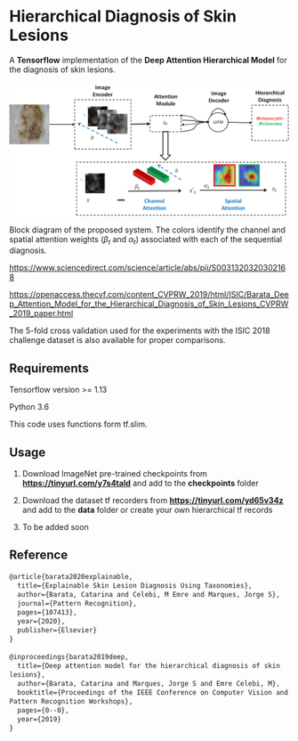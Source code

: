 # Hierarchical Diagnosis of Skin Lesions
A **Tensorflow** implementation of the **Deep Attention Hierarchical Model** for the diagnosis of skin lesions.

![](./imgs/system.jpg)

Block diagram of the proposed system. The colors identify the channel and spatial attention weights ($\beta_{t}$ and $\alpha_{t}$) associated with each of the sequential diagnosis.

https://www.sciencedirect.com/science/article/abs/pii/S0031320320302168

https://openaccess.thecvf.com/content_CVPRW_2019/html/ISIC/Barata_Deep_Attention_Model_for_the_Hierarchical_Diagnosis_of_Skin_Lesions_CVPRW_2019_paper.html

The 5-fold cross validation used for the experiments with the ISIC 2018 challenge dataset is also available for proper comparisons.

## Requirements
Tensorflow version >= 1.13

Python 3.6

This code uses functions form tf.slim.

## Usage
1) Download ImageNet pre-trained checkpoints from **https://tinyurl.com/y7s4tald** and add to the **checkpoints** folder

2) Download the dataset tf recorders from **https://tinyurl.com/yd65v34z** and add to the **data** folder or create your own hierarchical tf records

3) To be added soon


## Reference

```
@article{barata2020explainable,
  title={Explainable Skin Lesion Diagnosis Using Taxonomies},
  author={Barata, Catarina and Celebi, M Emre and Marques, Jorge S},
  journal={Pattern Recognition},
  pages={107413},
  year={2020},
  publisher={Elsevier}
}

@inproceedings{barata2019deep,
  title={Deep attention model for the hierarchical diagnosis of skin lesions},
  author={Barata, Catarina and Marques, Jorge S and Emre Celebi, M},
  booktitle={Proceedings of the IEEE Conference on Computer Vision and Pattern Recognition Workshops},
  pages={0--0},
  year={2019}
}

```
